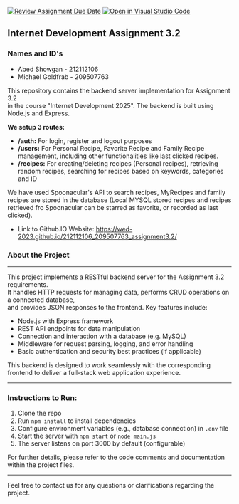 [![Review Assignment Due Date](https://classroom.github.com/assets/deadline-readme-button-22041afd0340ce965d47ae6ef1cefeee28c7c493a6346c4f15d667ab976d596c.svg)](https://classroom.github.com/a/WkLPf7o5)
[![Open in Visual Studio Code](https://classroom.github.com/assets/open-in-vscode-718a45dd9cf7e7f842a935f5ebbe5719a5e09af4491e668f4dbf3b35d5cca122.svg)](https://classroom.github.com/online_ide?assignment_repo_id=11168133&assignment_repo_type=AssignmentRepo)

## Internet Development Assignment 3.2  
### Names and ID's  
- Abed Showgan - 212112106  
- Michael Goldfrab - 209507763  

This repository contains the backend server implementation for Assignment 3.2  
in the course "Internet Development 2025". The backend is built using Node.js and Express.

**We setup 3 routes:**
- **/auth:** For login, register and logout purposes
- **/users:** For Personal Recipe, Favorite Recipe and Family Recipe management, including other functionalities like last clicked recipes.
- **/recipes:** For creating/deleting recipes (Personal recipes), retrieving random recipes, searching for recipes based on keywords, categories and ID

We have used Spoonacular's API to search recipes, MyRecipes and family recipes are stored in the database (Local MYSQL stored recipes and recipes retrieved fro Spoonacular can be starred as favorite, or recorded as last clicked).  


- Link to Github.IO Website: [https://wed-2023.github.io/212112106_209507763_assignment3.2/
](https://wed-2023.github.io/212112106_209507763_assignment3.2/)
### About the Project  
-----------------  
This project implements a RESTful backend server for the Assignment 3.2 requirements.  
It handles HTTP requests for managing data, performs CRUD operations on a connected database,  
and provides JSON responses to the frontend. Key features include:

- Node.js with Express framework  
- REST API endpoints for data manipulation  
- Connection and interaction with a database (e.g. MySQL)  
- Middleware for request parsing, logging, and error handling  
- Basic authentication and security best practices (if applicable)  

This backend is designed to work seamlessly with the corresponding frontend to deliver a full-stack web application experience.

---

### Instructions to Run:  
1. Clone the repo  
2. Run `npm install` to install dependencies  
3. Configure environment variables (e.g., database connection) in `.env` file  
4. Start the server with `npm start` or `node main.js`  
5. The server listens on port 3000 by default (configurable)  

For further details, please refer to the code comments and documentation within the project files.

---

Feel free to contact us for any questions or clarifications regarding the project.
